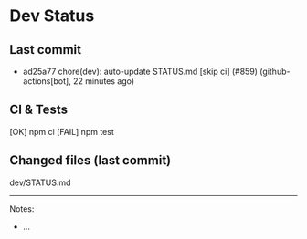 # Dev Status

## Last commit
- ad25a77 chore(dev): auto-update STATUS.md [skip ci] (#859) (github-actions[bot], 22 minutes ago)
## CI & Tests
[OK] npm ci
[FAIL] npm test

## Changed files (last commit)
dev/STATUS.md

---
Notes:
- ...
